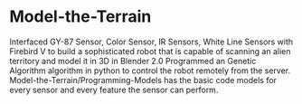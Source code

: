 # Model-the-Terrain
Interfaced GY-87 Sensor, Color Sensor, IR Sensors, White Line Sensors with Firebird V to build a sophisticated robot that is capable of scanning an alien territory and model it in 3D in Blender 2.0  Programmed an Genetic Algorithm algorithm in python to control the robot remotely from the server.  Model-the-Terrain/Programming-Models has the basic code models for every sensor and every feature the sensor can perform.
